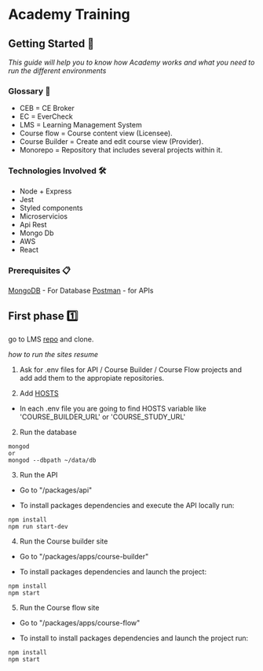 # Academy Training

## Getting Started 🚀

_This guide will help you to know how Academy works and what you need to run the different environments_

### Glossary 📓

* CEB = CE Broker
* EC = EverCheck
* LMS = Learning Management System
* Course flow = Course content view (Licensee).
* Course Builder = Create and edit course view (Provider).
* Monorepo = Repository that includes several projects within it.

### Technologies Involved 🛠️

* Node + Express
* Jest
* Styled components
* Microservicios
* Api Rest
* Mongo Db
* AWS
* React

### Prerequisites 📋

[MongoDB](https://www.mongodb.com/try/download/community) - For Database
[Postman](https://www.postman.com/) - for APIs

## First phase 1️⃣

go to LMS [repo](https://github.com/cebroker/lms) and clone.

_how to run the sites resume_

1. Ask for .env files for API / Course Builder / Course Flow projects and add add them to the appropiate repositories.

2. Add [HOSTS](https://www.dalendesign.com/webpress-blog/webmaster-tools/edit-hosts-file-in-mac-terminal/)

* In each .env file you are going to find HOSTS variable like 'COURSE_BUILDER_URL' or 'COURSE_STUDY_URL'

2. Run the database

```
mongod
or
mongod --dbpath ~/data/db
```

3. Run the API

* Go to "/packages/api"

* To install packages dependencies and execute the API locally run:
```
npm install
npm run start-dev
``` 

4. Run the Course builder site

* Go to "/packages/apps/course-builder"

* To install packages dependencies and launch the project:

```
npm install
npm start
```

5. Run the Course flow site

* Go to "/packages/apps/course-flow"

* To install to install packages dependencies and launch the project run:

```
npm install
npm start
```
